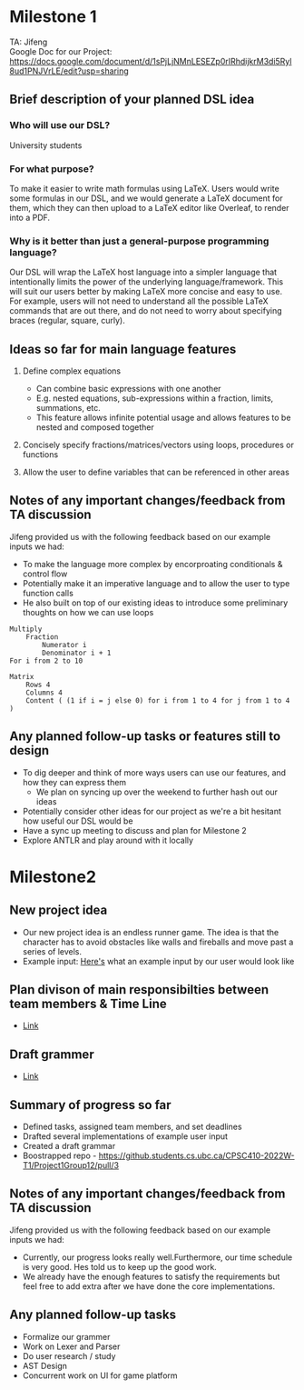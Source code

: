 # Milestone 1

TA: Jifeng  
Google Doc for our Project: https://docs.google.com/document/d/1sPjLjNMnLESEZp0rIRhdijkrM3di5Ryl8ud1PNJVrLE/edit?usp=sharing

## Brief description of your planned DSL idea

### Who will use our DSL?
University students

### For what purpose?
To make it easier to write math formulas using LaTeX.
Users would write some formulas in our DSL, and we would generate a LaTeX document for them, which they can then upload to a LaTeX editor like Overleaf, to render into a PDF.

### Why is it better than just a general-purpose programming language?
Our DSL will wrap the LaTeX host language into a simpler language that intentionally limits the power of the underlying language/framework. This will suit our users better by making LaTeX more concise and easy to use.
For example, users will not need to understand all the possible LaTeX commands that are out there, and do not need to worry about specifying braces (regular, square, curly).

## Ideas so far for main language features

1. Define complex equations
    - Can combine basic expressions with one another
    - E.g. nested equations, sub-expressions within a fraction, limits, summations, etc.
    - This feature allows infinite potential usage and allows features to be nested and composed together

2. Concisely specify fractions/matrices/vectors using loops, procedures or functions

3. Allow the user to define variables that can be referenced in other areas

## Notes of any important changes/feedback from TA discussion

Jifeng provided us with the following feedback based on our example inputs we had:
- To make the language more complex by encorproating conditionals & control flow
- Potentially make it an imperative language and to allow the user to type function calls
- He also built on top of our existing ideas to introduce some preliminary thoughts on how we can use loops
```
Multiply
    Fraction
        Numerator i
        Denominator i + 1
For i from 2 to 10

Matrix
    Rows 4
    Columns 4
    Content ( (1 if i = j else 0) for i from 1 to 4 for j from 1 to 4 )
```
## Any planned follow-up tasks or features still to design
- To dig deeper and think of more ways users can use our features, and how they can express them
    - We plan on syncing up over the weekend to further hash out our ideas
- Potentially consider other ideas for our project as we're a bit hesitant how useful our DSL would be
- Have a sync up meeting to discuss and plan for Milestone 2
- Explore ANTLR and play around with it locally


# Milestone2

## New project idea
- Our new project idea is an endless runner game. The idea is that the character has to avoid obstacles like walls and fireballs and move past a series of levels.
- Example input: 
[Here's](https://github.students.cs.ubc.ca/CPSC410-2022W-T1/Project1Group12/blob/758cb12bb7921a6a2c5d3084e4ab0b060e51334e/ExampleInput.md#version-4) what an example input by our user would look like

## Plan divison of main responsibilties between team members & Time Line
- [Link](https://docs.google.com/document/d/1sPjLjNMnLESEZp0rIRhdijkrM3di5Ryl8ud1PNJVrLE/edit#bookmark=id.o6jjuopxhx01)

## Draft grammer
- [Link](https://github.students.cs.ubc.ca/CPSC410-2022W-T1/Project1Group12/blob/758cb12bb7921a6a2c5d3084e4ab0b060e51334e/DraftGrammar.md)

## Summary of progress so far
- Defined tasks, assigned team members, and set deadlines
- Drafted several implementations of example user input
- Created a draft grammar
- Boostrapped repo - https://github.students.cs.ubc.ca/CPSC410-2022W-T1/Project1Group12/pull/3 

## Notes of any important changes/feedback from TA discussion

Jifeng provided us with the following feedback based on our example inputs we had:

- Currently, our progress looks really well.Furthermore, our time schedule is very good. Hes told us to keep up the good work.
- We already have the enough features to satisfy the requirements but feel free to add extra after we have done the core implementations.

## Any planned follow-up tasks
- Formalize our grammer
- Work on Lexer and Parser
- Do user research / study
- AST Design
- Concurrent work on UI for game platform
